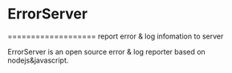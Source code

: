 # ErrorServer
===================
report error &amp; log infomation to server

ErrorServer is an open source error & log reporter based on nodejs&javascript.